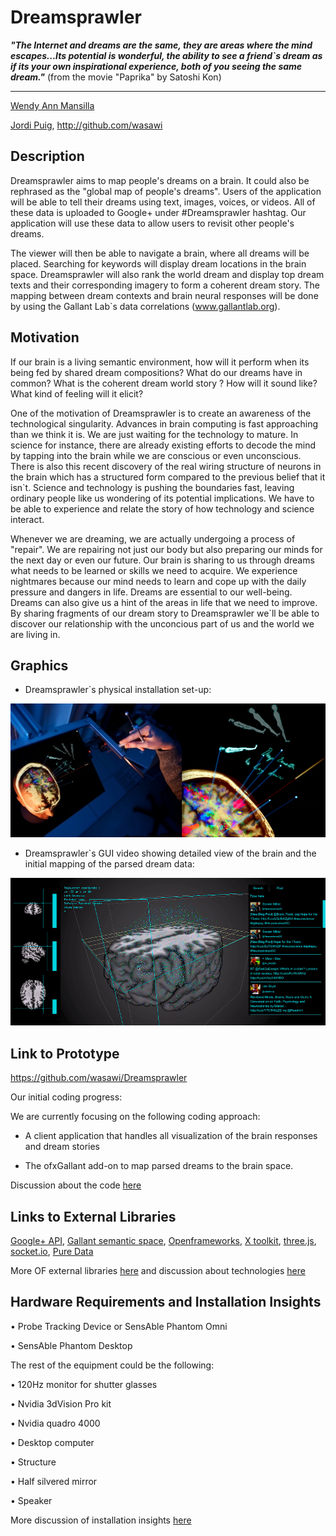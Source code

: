 # Dreamsprawler



***"The Internet and dreams are the same, they are areas where the mind escapes...Its potential is wonderful, the ability to see a friend`s dream as if its your own inspirational experience, both of you seeing the same dream."***
(from the movie "Paprika" by Satoshi Kon)


***


[Wendy Ann Mansilla](http://folk.ntnu.no/wendyann/)

[Jordi Puig](http://www.wasawi.com), http://github.com/wasawi


## Description

Dreamsprawler aims to map people's dreams on a brain. It could also be rephrased as the "global map of people's dreams". Users of the application will be able to tell their dreams using text, images, voices, or videos. All of these data is uploaded to Google+ under #Dreamsprawler hashtag. Our application will use these data to allow users to revisit other people's dreams.

The viewer will then be able to navigate a brain, where all dreams will be placed. Searching for keywords will display dream locations in the brain space. Dreamsprawler will also rank the world dream and display top dream texts and their corresponding imagery to form a coherent dream story. The mapping between dream contexts and brain neural responses will be done by using the Gallant Lab`s data correlations  (www.gallantlab.org).



## Motivation

If our brain is a living semantic environment, how will it perform when its being fed by shared dream compositions? What do our dreams have in common? What is the coherent dream world story ? How will it sound like? What kind of feeling will it elicit?

One of the motivation of Dreamsprawler is to create an awareness of the technological singularity. Advances in brain computing is fast approaching than we think it is. We are just waiting for the technology to mature. In science for instance, there are already existing efforts to decode the mind by tapping into the brain while we are conscious or even unconscious.  There is also this recent discovery of the real wiring structure of neurons in the brain which has a structured form compared to the previous belief that it isn`t. Science and technology is pushing the boundaries fast, leaving ordinary people like us wondering of its potential implications. We have to be able to experience and relate the story of how technology and science interact. 

Whenever we are dreaming, we are actually undergoing a process of "repair". We are repairing not just our body but also preparing our minds for the next day or even our future. Our brain is sharing to us through dreams what needs to be learned or skills we need to acquire. We experience nightmares because our mind needs to learn and cope up with the daily pressure and dangers in life. Dreams are essential to our well-being. Dreams can also give us a hint of the areas in life that we need to improve. By sharing fragments of our dream story to Dreamsprawler we`ll be able to discover our relationship with the unconcious part of us and the world we are living in.


## Graphics

* Dreamsprawler`s physical installation set-up:

![Dreamsprawler Navigation](project_images/Dreamsprawler_installation.png?raw=true "Dreamsprawler Navigation")

* Dreamsprawler`s GUI video showing detailed view of the brain and the initial mapping of the parsed dream data:


[![Dreamsprawler app](project_images/brain_demo_.png?raw=true)](http://youtu.be/z0uM33wXTK8)


## Link to Prototype
https://github.com/wasawi/Dreamsprawler

Our initial coding progress:

We are currently focusing on the following coding approach:
	
* A client application that handles all visualization of the brain responses and dream stories
	
* The ofxGallant add-on to map parsed dreams to the brain space.

Discussion about the code [here](project_posts/2014-03-21-Coding-Efforts.md)

## Links to External Libraries

[Google+ API](https://developers.google.com/+/api/ "Google+ API"), [Gallant semantic space](http://gallantlab.org/ "GAllant semantic space"), [Openframeworks](http://www.openframeworks.cc/ "Openframeworks"), [X toolkit](https://github.com/xtk/X), [three.js](http://threejs.org/), [socket.io](http://socket.io/), [Pure Data](http://puredata.info/)


More OF external libraries [here](project_posts/2014-03-21-Coding-Efforts.md) and discussion about technologies [here](project_posts/2014-03-23-About-technologies.md)

## Hardware Requirements and Installation Insights

• Probe Tracking Device or SensAble Phantom Omni

• SensAble Phantom Desktop

The rest of the equipment could be the following:

• 120Hz monitor for shutter glasses

• Nvidia 3dVision Pro kit

• Nvidia quadro 4000

• Desktop computer

• Structure

• Half silvered mirror

• Speaker


More discussion of installation insights [here](project_posts/2014-03-19-Installation-Insights.md)

